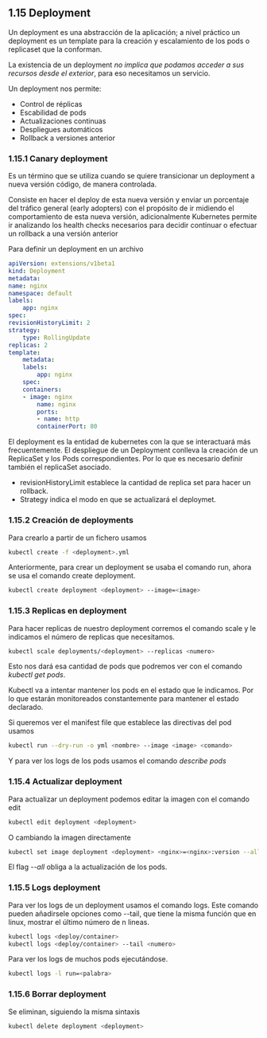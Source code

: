 ## 1.15 Deployment

Un deployment es una abstracción de la aplicación; a nivel práctico un deployment es un template para la creación y escalamiento de los pods o replicaset que la conforman.

La existencia de un deployment *no implica que podamos acceder a sus recursos desde el exterior*, para eso necesitamos un servicio.

Un deployment nos permite: 

-   Control de réplicas
-   Escabilidad de pods
-   Actualizaciones continuas
-   Despliegues automáticos
-   Rollback a versiones anterior

### 1.15.1 Canary deployment

Es un término que se utiliza cuando se quiere transicionar un deployment a nueva
versión código, de manera controlada.

Consiste en hacer el deploy de esta nueva versión y enviar un porcentaje del
tráfico general (early adopters) con el propósito de ir midiendo el
comportamiento de esta nueva versión, adicionalmente Kubernetes permite ir
analizando los health checks necesarios para decidir continuar o efectuar un
rollback a una versión anterior

Para definir un deployment en un archivo

``` yml
apiVersion: extensions/v1beta1
kind: Deployment
metadata:
name: nginx
namespace: default
labels:
    app: nginx
spec:
revisionHistoryLimit: 2
strategy:
    type: RollingUpdate
replicas: 2
template:
    metadata:
    labels:
        app: nginx
    spec:
    containers:
    - image: nginx
        name: nginx
        ports:
        - name: http
        containerPort: 80
```

El deployment es la entidad de kubernetes con la que se interactuará más frecuentemente. El
despliegue de un Deployment conlleva la creación de un ReplicaSet y los Pods
correspondientes. Por lo que es necesario definir también el replicaSet
asociado.

-   revisionHistoryLimit establece la cantidad de replica set para hacer un
    rollback.
-   Strategy indica el modo en que se actualizará el deploymet.

### 1.15.2 Creación de deployments

Para crearlo a partir de un fichero usamos

```bash
kubectl create -f <deployment>.yml 
```

Anteriormente, para crear un deployment se usaba el comando run, ahora se usa el
comando create deployment.

```bash
kubectl create deployment <deployment> --image=<image>
```

### 1.15.3 Replicas en deployment

Para hacer replicas de nuestro deployment corremos el comando scale y le
indicamos el número de replicas que necesitamos.

```bash
kubectl scale deployments/<deployment> --replicas <numero>
```

Esto nos dará esa cantidad de pods que podremos ver con el comando *kubectl get
pods*.

Kubectl va a intentar mantener los pods en el estado que le indicamos. Por lo
que estarán monitoreados constantemente para mantener el estado declarado.

Si queremos ver el manifest file que establece las directivas del pod usamos

```bash
kubectl run --dry-run -o yml <nombre> --image <image> <comando>
```

Y para ver los logs de los pods usamos el comando *describe pods*

### 1.15.4 Actualizar deployment

Para actualizar un deployment podemos editar la imagen con el comando edit

```bash
kubectl edit deployment <deployment>
```

O cambiando la imagen directamente

```bash
kubectl set image deployment <deployment> <nginx>=<nginx>:version --all
```

El flag *--all* obliga a la actualización de los pods.

### 1.15.5 Logs deployment

Para ver los logs de un deployment usamos el comando logs. Este comando pueden
añadirsele opciones como --tail, que tiene la misma función que en linux,
mostrar el último número de n lineas.

```bash
kubectl logs <deploy/container>
kubectl logs <deploy/container> --tail <numero>
```

Para ver los logs de muchos pods ejecutándose.

```bash
kubectl logs -l run=<palabra>
```

### 1.15.6 Borrar deployment

Se eliminan, siguiendo la misma sintaxis

```bash
kubectl delete deployment <deployment>
```

